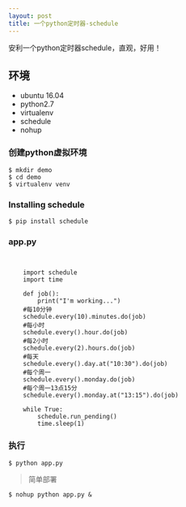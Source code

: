 ```yaml
---
layout: post
title: 一个python定时器-schedule
---
```


安利一个python定时器schedule，直观，好用！

## 环境

* ubuntu 16.04
* python2.7
* virtualenv
* schedule
* nohup

### 创建python虚拟环境

```
$ mkdir demo
$ cd demo
$ virtualenv venv
```

### Installing schedule

```
$ pip install schedule
```

### app.py

<pre><code>

    import schedule
    import time

    def job():
        print("I'm working...")
    #每10分钟
    schedule.every(10).minutes.do(job)
    #每小时
    schedule.every().hour.do(job)
    #每2小时
    schedule.every(2).hours.do(job)
    #每天
    schedule.every().day.at("10:30").do(job)
    #每个周一
    schedule.every().monday.do(job)
    #每个周一13点15分
    schedule.every().monday.at("13:15").do(job)

    while True:
        schedule.run_pending()
        time.sleep(1)
</code></pre>

### 执行

```
$ python app.py
```

> 简单部署
```
$ nohup python app.py &
```


